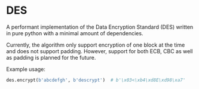 # DES
A performant implementation of the Data Encryption Standard (DES) written in
pure python with a minimal amount of dependencies. 

Currently, the algorithm only support encryption of one block at the time and
does not support padding. However, support for both ECB, CBC as well as padding
is planned for the future.

Example usage:

```python
des.encrypt(b'abcdefgh', b'descrypt')  # b'\x03<\xb4\xd8E\xd98\xa7'
```

